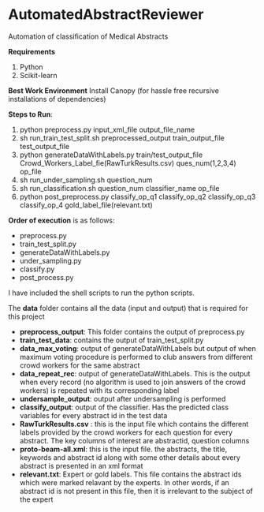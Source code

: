 # AutomatedAbstractReviewer
Automation of classification of Medical Abstracts 

**Requirements**
1. Python
2. Scikit-learn

**Best Work Environment**
Install Canopy (for hassle free recursive installations of dependencies)

**Steps to Run**:

1. python preprocess.py input_xml_file output_file_name 
2. sh run_train_test_split.sh preprocessed_output train_output_file test_output_file
3. python generateDataWithLabels.py train/test_output_file Crowd_Workers_Label_fie(RawTurkResults.csv) ques_num(1,2,3,4) op_file
4. sh run_under_sampling.sh question_num
5. sh run_classification.sh question_num classifier_name op_file
6. python post_preprocess.py classify_op_q1 classify_op_q2 classify_op_q3 classify_op_4 gold_label_file(relevant.txt)

**Order of execution** is as follows:
* preprocess.py
* train_test_split.py
* generateDataWithLabels.py
* under_sampling.py
* classify.py
* post_process.py

I have included the shell scripts to run the python scripts. 

The **data** folder contains all the data (input and output) that is required for this project
* **preprocess_output**: This folder contains the output of preprocess.py 
* **train_test_data**: contains the output of train_test_split.py
* **data_max_voting**: output of generateDataWithLabels but output of when maximum voting procedure is performed to club answers from different crowd workers for the same abstract
* **data_repeat_rec**: output of generateDataWithLabels. This is the output when every record (no algorithm is used to join answers of the crowd workers) is repeated with its corresponding label
* **undersample_output**: output after undersampling is performed
* **classify_output**: output of the classifier. Has the predicted class variables for every abstract id in the test data
* **RawTurkResults.csv** : this is the input file which contains the different labels provided by the crowd workers for each question for every abstract. The key columns of interest are abstractid, question columns
* **proto-beam-all.xml**: this is the input file. the abstracts, the title, keywords and abstract id along with some other details about every abstract is presented in an xml format
* **relevant.txt**: Expert or gold labels. This file contains the abstract ids which were marked relavant by the experts. In other words, if an abstract id is not present in this file, then it is irrelevant to the subject of the expert
